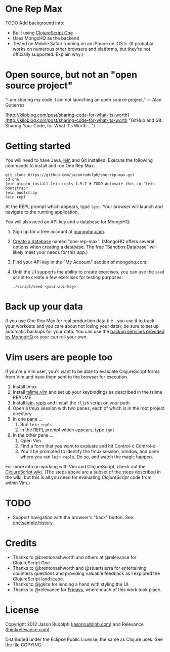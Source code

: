 # One Rep Max

TODO Add background info:

* Built using [ClojureScript One][clojurescript-one]
* Uses MongoHQ as the backend
* Tested on Mobile Safari running on an iPhone on iOS 5. (It probably
  works on numerous other browsers and platforms, but they're not
  officially supported. Explain why.)

# Open source, but not an "open source project"

"I am sharing my code. I am not launching an open source project." --
Alan Gutierrez

[http://kiloblog.com/post/sharing-code-for-what-its-worth](http://kiloblog.com/post/sharing-code-for-what-its-worth "GitHub and Git: Sharing Your Code, for What It's Worth ...")

# Getting started

You will need to have Java, [lein][] and Git installed. Execute the
following commands to install and run One Rep Max:

    git clone https://github.com/jasonrudolph/one-rep-max.git
    cd one
    lein plugin install lein-repls 1.9.7 # TODO Automate this in "lein bootstrap"
    lein bootstrap
    lein repl

At the REPL prompt which appears, type `(go)`. Your browser will
launch and navigate to the running application.

You will also need an API key and a database for MongoHQ:

1. Sign up for a free account at [mongohq.com][mongohq-signup].
2. [Create a database][mongohq-create-db] named "one-rep-max". (MongoHQ
   offers several options when creating a database. The free "Sandbox
   Database" will likely meet your needs for this app.)
3. Find your API key in the "My Account" section of mongohq.com.
4. Until the UI supports the ability to create exercises, you can use
   the `seed` script to create a few exercises for testing purposes:

       ./script/seed <your-api-key>

# Back up your data

If you use One Rep Max for real production data (i.e., you use it to
track your workouts and you care about not losing your data), be sure to
set up automatic backups for your data. You can use the [backup
services provided by MongoHQ][mongohq-backup] or your can roll your own.

# Vim users are people too

If you're a Vim user, you'll want to be able to evalulate ClojureScript
forms from Vim and have them sent to the browser for execution.

1. Install tmux
2. Install [tslime.vim][tslime.vim] and set up your keybindings as
   described in the tslime README
3. Install [lein-repls][lein-repls] and install the `cljsh` script on
   your path
4. Open a tmux session with two panes, each of which is in the root
   project directory
5. In one pane ...
    1. Run `lein repls`
    2. In the REPL prompt which appears, type `(go)`
6. In the other pane ...
    1. Open Vim
    2. Find a form that you want to evaluate and hit Control-c Control-c
    3. You'll be prompted to identify the tmux session, window, and pane
       where you ran `lein repls`. Do so, and watch the magic happen.

For more info on working with Vim and ClojureScript, check out the
[ClojureScript wiki][clojurescript-with-vim]. (The steps above are a
subset of the steps described in the wiki, but this is all you need for
evaluating *ClojureScript* code from within Vim.)

# TODO

* Support navigation with the browser's "back" button. See:
  [one.sample.history][history-management].

# Credits

* Thanks to @brentonashworth and others at @relevance for ClojureScript
  One
* Thanks to @brentonashworth and @stuartsierra for entertaining
  countless questions and providing valuable feedback as I explored the
  ClojureScript landscape.
* Thanks to @jgkite for lending a hand with styling the UI.
* Thanks to @relevance for [Fridays], where much of this work took
  place.

# License

Copyright 2012 Jason Rudolph ([jasonrudolph.com](http://jasonrudolph.com)) and Relevance ([thinkrelevance.com](http://thinkrelevance.com)).

Distributed under the Eclipse Public License, the same as Clojure uses. See the file COPYING.

[clojurescript-one]: http://clojurescriptone.com
[clojurescript-with-vim]: https://github.com/clojure/clojurescript/wiki/Vim
[fridays]: http://thinkrelevance.com/how-we-work/dev_team#dev_team-fridays
[history-management]: https://github.com/jasonrudolph/one-rep-max/blob/21099b6/src/app/cljs/one/sample/history.cljs
[lein]: https://github.com/technomancy/leiningen
[lein-repls]: https://github.com/franks42/lein-repls
[mongohq-signup]: https://mongohq.com/signup
[mongohq-create-db]: https://mongohq.com/databases/new
[mongohq-backup]: http://support.mongohq.com/topics/using-amazon-s3-to-backup-your-mongohq-database.html
[tslime.vim]: https://github.com/jgdavey/tslime.vim
